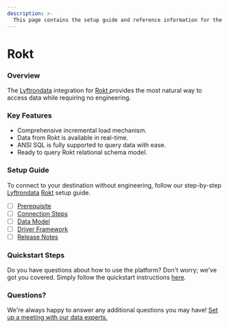 ```yaml
---
description: >-
  This page contains the setup guide and reference information for the Rokt source connector.
---
```


# Rokt

### Overview

The [Lyftrondata](https://www.lyftrondata.com/) integration for [Rokt](https://www.lyftrondata.com/integration/rokt/)[ ](https://www.lyftrondata.com/integration/rokt/)provides the most natural way to access data while requiring no engineering.

### Key Features

* Comprehensive incremental load mechanism.
* Data from Rokt is available in real-time.&#x20;
* ANSI SQL is fully supported to query data with ease.
* Ready to query Rokt relational schema model.

### Setup Guide

To connect to your destination without engineering, follow our step-by-step [Lyftrondata](https://www.lyftrondata.com/)  [Rokt](https://www.lyftrondata.com/integration/rokt/) setup guide.

* [ ] [Prerequisite](../../marketing-analytics/rokt/prerequisite.md)
* [ ] [Connection Steps](../../marketing-analytics/rokt/connection-steps.md)
* [ ] [Data Model](../../marketing-analytics/rokt/data-model/)
* [ ] [Driver Framework](../../marketing-analytics/rokt/driver-framework/)
* [ ] [Release Notes](../../marketing-analytics/rokt/release-notes.md)

### Quickstart Steps

Do you have questions about how to use the platform? Don't worry; we've got you covered. Simply follow the quickstart instructions [here](../../../quickstart-steps.md).

### Questions? <a href="#questions" id="questions"></a>

We're always happy to answer any additional questions you may have! [Set up a meeting with our data experts.](https://www.lyftrondata.com/book-a-meeting/)

